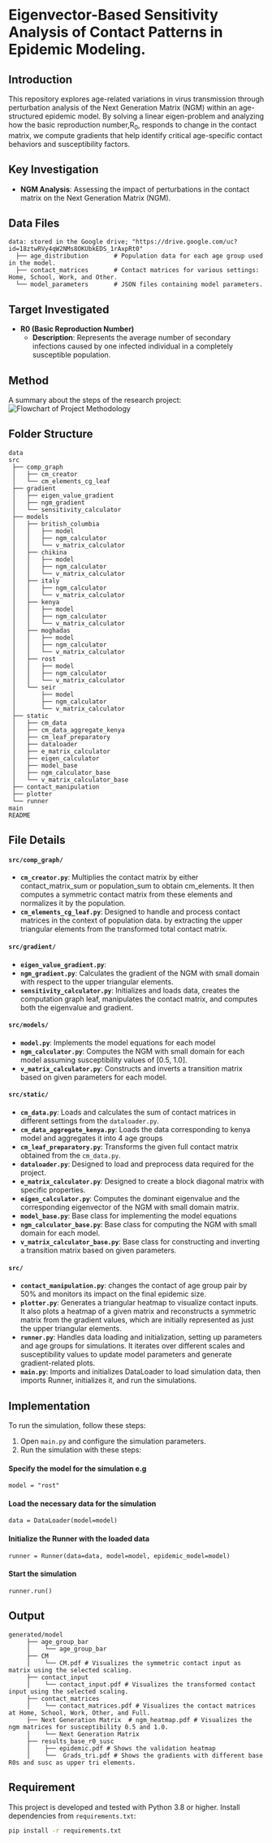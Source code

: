 # Eigenvector-Based Sensitivity Analysis of Contact Patterns in Epidemic Modeling. 

## Introduction
This repository explores age-related variations in virus transmission through perturbation analysis of the 
Next Generation Matrix (NGM) within an age-structured epidemic model. By solving a linear eigen-problem and 
analyzing how the basic reproduction number,R<sub>0</sub>, responds to change in the contact matrix, 
we compute gradients that help identify critical age-specific contact behaviors and susceptibility factors.

## Key Investigation
- **NGM Analysis**: Assessing the impact of perturbations in the contact matrix on the Next Generation Matrix (NGM).

## Data Files
```
data: stored in the Google drive; "https://drive.google.com/uc?id=18ztwRVy4qW2NMs8OKUbkEDS_1rAxpRt0"
  ├── age_distribution       # Population data for each age group used in the model.
  ├── contact_matrices       # Contact matrices for various settings: Home, School, Work, and Other.
  └── model_parameters       # JSON files containing model parameters.
```

## Target Investigated
- **R0 (Basic Reproduction Number)**
  - **Description**: Represents the average number of secondary infections caused by one infected individual in a 
  completely susceptible population.
  
## Method
A summary about the steps of the research project:
![Flowchart of Project Methodology](flowchart.png)

## Folder Structure
```
data                
src                    
 ├── comp_graph        
 │   ├── cm_creator      
 │   └── cm_elements_cg_leaf      
 ├── gradient        
 │   ├── eigen_value_gradient    
 │   ├── ngm_gradient  
 │   └── sensitivity_calculator
 ├── models       
 │   ├── british_columbia 
 │   │   ├── model 
 │   │   ├── ngm_calculator  
 │   │   └── v_matrix_calculator
 │   ├── chikina 
 │   │   ├── model
 │   │   ├── ngm_calculator  
 │   │   └── v_matrix_calculator
 │   ├── italy   
 │   │   ├── ngm_calculator  
 │   │   └── v_matrix_calculator
 │   ├── kenya 
 │   │   ├── model
 │   │   ├── ngm_calculator  
 │   │   └── v_matrix_calculator
 │   ├── moghadas
 │   │   ├── model
 │   │   ├── ngm_calculator  
 │   │   └── v_matrix_calculator
 │   ├── rost
 │   │   ├── model
 │   │   ├── ngm_calculator  
 │   │   └── v_matrix_calculator
 │   └── seir 
 │       ├── model
 │       ├── ngm_calculator  
 │       └── v_matrix_calculator
 ├── static 
 │   ├── cm_data 
 │   ├── cm_data_aggregate_kenya
 │   ├── cm_leaf_preparatory       
 │   ├── dataloader    
 │   ├── e_matrix_calculator  
 │   ├── eigen_calculator 
 │   ├── model_base   
 │   ├── ngm_calculator_base  
 │   └── v_matrix_calculator_base
 ├── contact_manipulation  
 ├── plotter               
 └── runner
main 
README
```

## File Details
#### `src/comp_graph/`
- **`cm_creator.py`**: Multiplies the contact matrix by either contact_matrix_sum or population_sum to obtain 
cm_elements. It then computes a symmetric contact matrix from these elements and normalizes it by the population.
- **`cm_elements_cg_leaf.py`**: Designed to handle and process contact matrices in the context of population data.
by extracting the upper triangular elements from the transformed total contact matrix.

#### `src/gradient/`
- **`eigen_value_gradient.py`**: 
- **`ngm_gradient.py`**: Calculates the gradient of the NGM with small domain with respect to the upper triangular 
elements.
- **`sensitivity_calculator.py`**: Initializes and loads data, creates the computation graph leaf, manipulates the 
contact matrix, and computes both the eigenvalue and gradient.

#### `src/models/`
- **`model.py`**: Implements the model equations for each model  
- **`ngm_calculator.py`**: Computes the NGM with small domain for each model assuming susceptibility values of [0.5, 1.0].
- **`v_matrix_calculator.py`**: Constructs and inverts a transition matrix based on given parameters for each model.

#### `src/static/`
- **`cm_data.py`**: Loads and calculates the sum of contact matrices in different settings from the `dataloader.py`.
- **`cm_data_aggregate_kenya.py`**: Loads the data corresponding to kenya model and aggregates it into 4 age groups
- **`cm_leaf_preparatory.py`**: Transforms the given full contact matrix obtained from the `cm_data.py`.
- **`dataloader.py`**: Designed to load and preprocess data required for the project.
- **`e_matrix_calculator.py`**: Designed to create a block diagonal matrix with specific properties.
- **`eigen_calculator.py`**: Computes the dominant eigenvalue and the corresponding eigenvector of the NGM with 
small domain matrix.
- **`model_base.py`**: Base class for implementing the model equations
- **`ngm_calculator_base.py`**: Base class for computing the NGM with small domain for each model.
- **`v_matrix_calculator_base.py`**: Base class for constructing and inverting a transition matrix based on given parameters.

#### `src/`
- **`contact_manipulation.py`**: changes the contact of age group pair by 50% and monitors its impact on the final epidemic size.
- **`plotter.py`**: Generates a triangular heatmap to visualize contact inputs. It also plots a heatmap of a given 
matrix and reconstructs a symmetric matrix from the gradient values, which are initially represented as 
just the upper triangular elements.
- **`runner.py`**: Handles data loading and initialization, setting up parameters and age groups for simulations. 
It iterates over different scales and susceptibility values to update model parameters and generate 
gradient-related plots.
- **`main.py`**: Imports and initializes DataLoader to load simulation data, then imports Runner, initializes it, and
run the simulations.

## Implementation

To run the simulation, follow these steps:
1. Open `main.py` and configure the simulation parameters. 
2. Run the simulation with these steps:
#### Specify the model for the simulation e.g
``` model = "rost" ```
#### Load the necessary data for the simulation
```data = DataLoader(model=model) ``` 
#### Initialize the Runner with the loaded data
``` runner = Runner(data=data, model=model, epidemic_model=model)  ```
#### Start the simulation
```runner.run() ```

## Output

```
generated/model
     ├── age_group_bar
     │    └── age_group_bar 
     ├── CM
     │    └── CM.pdf # Visualizes the symmetric contact input as matrix using the selected scaling.    
     ├── contact_input
     │    └── contact_input.pdf # Visualizes the transformed contact input using the selected scaling.
     ├── contact_matrices
     │    └── contact_matrices.pdf # Visualizes the contact matrices at Home, School, Work, Other, and Full.
     ├── Next Generation Matrix  # ngm_heatmap.pdf # Visualizes the ngm matrices for susceptibility 0.5 and 1.0.           
     │    └── Next Generation Matrix
     ├── results_base_r0_susc
     │    ├── epidemic.pdf # Shows the validation heatmap    
     │    └──  Grads_tri.pdf # Shows the gradients with different base R0s and susc as upper tri elements.
```

## Requirement
This project is developed and tested with Python 3.8 or higher. Install dependencies from `requirements.txt`:
```bash
pip install -r requirements.txt
